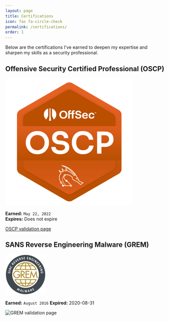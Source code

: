 ```yaml
---
layout: page
title: Certifications
icon: fas fa-circle-check
permalink: /certifications/
order: 1
---
```


Below are the certifications I’ve earned to deepen my expertise and sharpen my skills as a security professional.


## Offensive Security Certified Professional (OSCP)

![OSCP Certification](/assets/img/oscp.png "OSCP Certification")

**Earned:** `May 22, 2022`  
**Expires:** Does not expire  

[OSCP validation page](https://api.accredible.com/v1/frontend/credential_website_embed_image/certificate/51841931)

## SANS Reverse Engineering Malware (GREM)

![GREM Certification](/assets/img/grem.png "GREM Certification")

**Earned:** `August 2016` 
**Expired:** 2020-08-31

![GREM validation page](https://www.giac.org/certified-professional/Grant-Harris/154408 "GREM Certification")